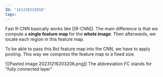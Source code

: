 ```yaml
---
ID: "161220232018"
tags:
---
```

Fast R-CNN basically works like [[R-CNN]]. The main difference is that we compute a **single feature map** for the **whole image**. Then afterwards, we locate each region in this feature map. 

To be able to pass this RoI feature map into the CNN, we have to apply pooling. This way we compress the feature map to a fixed size.

![[Pasted image 20231216203206.png]]
The abbreviation FC stands for "fully connected layer"